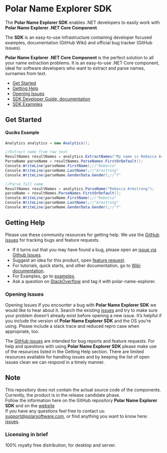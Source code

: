 # Polar Name Explorer SDK 

The **Polar Name Explorer SDK** enables .NET developers to easily work with **Polar Name Explorer .NET Core Component**.

The **SDK** is an easy-to-use infrastructure containing developer focused examples, documentation (GitHub Wiki) and official bug tracker (GitHub Issues).

**Polar Name Explorer .NET Core Component** is the perfect solution to all your name extraction problems.
It is an easy-to-use .NET Core component, ideal for software developers who want to extract and parse names, surnames from text.

* [Get Started](#get-started)
* [Getting Help](#getting-help)
* [Opening Issues](#opening-issues)
* [SDK Developer Guide, documentation][wiki-docs]
* [SDK Examples][sdk-examples]

## Get Started
#### Quciks Example  
```C#
Analytics analytics = new Analytics();

//Extract name from raw text
ResultNames resultNames = analytics.ExtractNames("My name is Rebecca Armstrong, I'm from London.");
ParseName parseName = resultNames.ParseNames.FirstOrDefault();
Console.WriteLine(parseName.FirstName);//"Rebecca"
Console.WriteLine(parseName.LastName);//"Armstrong"
Console.WriteLine(parseName.GenderData.Gender);//"f"      

//Parse full name
ResultNames resultNames = analytics.ParseName("Rebecca Armstrong");            
parseName = resultNames.ParseNames.FirstOrDefault();
Console.WriteLine(parseName.FirstName);//"Rebecca"
Console.WriteLine(parseName.LastName);//"Armstrong"
Console.WriteLine(parseName.GenderData.Gender);//"f"            
```

## Getting Help
Please use these community resources for getting help. We use the [GitHub issues][sdk-issues] for tracking bugs and feature requests.

* If it turns out that you may have found a bug, please open an [issue via Github Issues][sdk-issues].
* Suggest an idea for this product, open [feature request][sdk-issues].
* For tutorials, quick starts, and other documentation, go to [Wiki documentation][wiki-docs].
* For Examples, go to [examples][sdk-examples].
* Ask a question on [StackOverflow](http://stackoverflow.com/) and tag it with polar-name-explorer.
<!--- * File an issue via Github Issues.
* Open a support ticket with Polar Support ( support@polarsoftware.com ).  --->

### Opening Issues
Opening Issues
If you encounter a bug with **Polar Name Explorer SDK** we would like to hear about it. 
Search the existing [issues][sdk-issues] and try to make sure your problem doesn’t already exist before opening a new issue. 
It’s helpful if you include the version of **Polar Name Explorer SDK** and the OS you’re using. 
Please include a stack trace and reduced repro case when appropriate, too.

The [GitHub issues][sdk-issues] are intended for bug reports and feature requests. 
For help and questions with using **Polar Name Explorer SDK**  please make use of the resources listed in the Getting Help section. 
There are limited resources available for handling issues and by keeping the list of open issues clean we can respond in a timely manner.

## Note
This repository does not contain the actual source code of the components.    
Currently, the product is in the release candidate phase.  
Follow the information here on the GitHub repository **Polar Name Explorer SDK** and on the [website](http://name.polarsoftware.com/index.html)    
If you have any questions feel free to contact us: support@polarsoftware.com, or find anything you want to know here: [issues](https://github.com/polarsoftware/PolarNameExplorerCommunity/issues).

### Licensing in brief
100% royalty free distribution, for desktop and server.

[sdk-issues]: https://github.com/polarsoftware/polar-name-explorer-sdk/issues
[wiki-docs]: https://github.com/polarsoftware/polar-name-explorer-sdk/wiki
[sdk-examples]: https://github.com/polarsoftware/polar-name-explorer-sdk/tree/main/Examples

